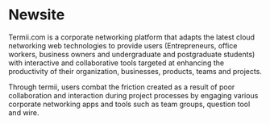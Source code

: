 Newsite
=======

Termii.com is a corporate networking platform that adapts the latest cloud networking web technologies to provide users (Entrepreneurs, office workers, business owners and undergraduate and postgraduate students) with interactive and collaborative tools targeted at enhancing the productivity of their organization, businesses, products, teams and projects.

Through termii, users combat the friction created as a result of poor collaboration and interaction during project processes by engaging various corporate networking apps and tools such as team groups, question tool and wire.
